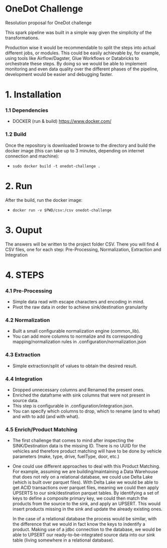 # OneDot Challenge
Resolution proposal for OneDot challenge

This spark pipeline was built in a simple way given the simplicity of the transformations. 

Production wise it would be recommendable to split the steps into actual different jobs, or modules. 
This could be easily achievable by, for example, using tools like Airflow/Dagster, Glue Workflows or Databricks to orchestrate these steps.
By doing so we would be able to implement monitoring and even data quality over the different phases of the pipeline, development would be easier and debugging faster.


# 1. Installation

  ### 1.1 Dependencies
   - DOCKER (run & build)
   https://www.docker.com/
  
  ### 1.2 Build
  Once the repository is downloaded browse to the directory and build the docker image (this can take up to 3 minutes, depending on internet connection and machine):

  - ```sudo docker build -t onedot-challenge .```

 # 2. Run
 
  After the build, run the docker image:
 
  - ```docker run -v $PWD/csv:/csv onedot-challenge```
  
# 3. Ouput
  The answers will be written to the project folder CSV.
  There you will find 4 CSV files, one for each step: Pre-Processing, Normalization, Extraction and Integration
  
# 4. STEPS
  ### 4.1 Pre-Processing
  - Simple data read with escape characters and encoding in mind.
  - Pivot the raw data in order to achieve sink/destination granularity

  ### 4.2 Normalization
  - Built a small configurable normalization engine (common_lib).
  - You can add more columns to normalize and its corresponding mapping/normalization rules in .configuration/normalization.json

  ### 4.3 Extraction
  - Simple extraction/split of values to obtain the desired result.

  ### 4.4 Integration
  - Dropped unnecessary columns and Renamed the present ones. 
  - Enriched the dataframe with sink columns that were not present in source data.
  - This step is configurable in .configuration/integration.json.
  - You can specify which columns to drop, which to rename (and to what) and with to add (and with what).

  ### 4.5 Enrich/Product Matching
  - The first challenge that comes to mind after inspecting the SINK/Destination data is the missing ID. 
    There is no UUID for the vehicles and therefore product matching will have to be done by vehicle parameters (make, type, drive, fuelType, door, etc.)

  - One could use different approaches to deal with this Product Matching. For example, assuming we are building/maintaining a Data Warehouse that does not rely on a relational database,
    we could use Delta Lake (which is built over parquet files). With Delta Lake we would be able to get ACID transactions over parquet files, meaning we could then apply UPSERTS to our 
    sink/destination parquet tables. 
    By identifying a set of keys to define a composite primary key, we could then match the products from the source to the sink, and apply an UPSERT. This would insert products 
    missing in the sink and update the already existing ones. 

    In the case of a relational database the process would be similar, with the difference that we would in fact know the keys to indentify a product. Making use of a jdbc connection to the database,
    we would be able to UPSERT our ready-to-be-integrated source data into our sink table (living somewhere in a relational database).  